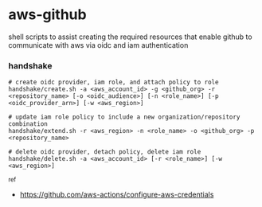 # aws-github

shell scripts to assist creating the required resources that enable github to communicate with aws via oidc and iam authentication

### handshake 

```shell
# create oidc provider, iam role, and attach policy to role
handshake/create.sh -a <aws_account_id> -g <github_org> -r <repository_name> [-o <oidc_audience>] [-n <role_name>] [-p <oidc_provider_arn>] [-w <aws_region>]

# update iam role policy to include a new organization/repository combination
handshake/extend.sh -r <aws_region> -n <role_name> -o <github_org> -p <repository_name>

# delete oidc provider, detach policy, delete iam role
handshake/delete.sh -a <aws_account_id> [-r <role_name>] [-w <aws_region>]
```

<small>ref</small>

+ https://github.com/aws-actions/configure-aws-credentials

